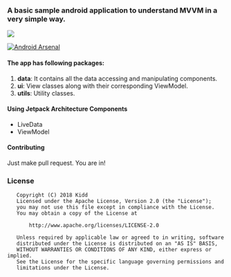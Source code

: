 

### A basic sample android application to understand MVVM in a very simple way.

![](https://i.imgur.com/xpbqHRZ.png)

[![Android Arsenal]( https://img.shields.io/badge/Android%20Arsenal-android--mvvm--sample--app-green.svg?style=flat )]( https://android-arsenal.com/details/1/7403 )


#### The app has following packages:
1. **data**: It contains all the data accessing and manipulating components.
2. **ui**: View classes along with their corresponding ViewModel.
4. **utils**: Utility classes.

#### Using Jetpack Architecture Components
* LiveData
* ViewModel

#### Contributing
Just make pull request. You are in!

### License
```
   Copyright (C) 2018 Kidd
   Licensed under the Apache License, Version 2.0 (the "License");
   you may not use this file except in compliance with the License.
   You may obtain a copy of the License at

       http://www.apache.org/licenses/LICENSE-2.0

   Unless required by applicable law or agreed to in writing, software
   distributed under the License is distributed on an "AS IS" BASIS,
   WITHOUT WARRANTIES OR CONDITIONS OF ANY KIND, either express or implied.
   See the License for the specific language governing permissions and
   limitations under the License.
```
